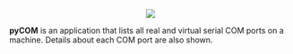 <div align="center">
  <img src="https://user-images.githubusercontent.com/15921095/104394613-f7cc4b80-5514-11eb-9d63-0fec7646f289.png">
</div>

__pyCOM__ is an application that lists all real and virtual serial 
COM ports on a machine. Details about each COM port are also shown. 